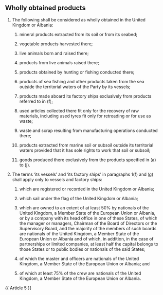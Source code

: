 ## Wholly obtained products

1. The following shall be considered as wholly obtained in the United Kingdom or Albania:

    1. mineral products extracted from its soil or from its seabed;

    2. vegetable products harvested there;

    3. live animals born and raised there;

    4. products from live animals raised there;
    5. products obtained by hunting or fishing conducted there;
    6. products of sea fishing and other products taken from the sea outside the territorial waters of the Party by its vessels;
    7. products made aboard its factory ships exclusively from products referred to in (f);
    8. used articles collected there fit only for the recovery of raw materials, including used tyres fit only for retreading or for use as waste;
    9. waste and scrap resulting from manufacturing operations conducted there;
    10. products extracted from marine soil or subsoil outside its territorial waters provided that it has sole rights to work that soil or subsoil;
    11. goods produced there exclusively from the products specified in (a) to (j).

2. The terms ‘its vessels’ and ‘its factory ships’ in paragraphs 1(f) and (g) shall apply only to vessels and factory ships:

    1. which are registered or recorded in the United Kingdom or Albania;

    2. which sail under the flag of the United Kingdom or Albania;

    3. which are owned to an extent of at least 50% by nationals of the United Kingdom, a Member State of the European Union or Albania, or by a company with its head office in one of these States, of which the manager or managers, Chairman of the Board of Directors or the Supervisory Board, and the majority of the members of such boards are nationals of the United Kingdom, a Member State of the European Union or Albania and of which, in addition, in the case of partnerships or limited companies, at least half the capital belongs to those States or to public bodies or nationals of the said States;

    4. of which the master and officers are nationals of the United Kingdom, a Member State of the European Union or Albania; and

    5. of which at least 75% of the crew are nationals of the United Kingdom, a Member State of the European Union or Albania.

{{ Article 5 }}